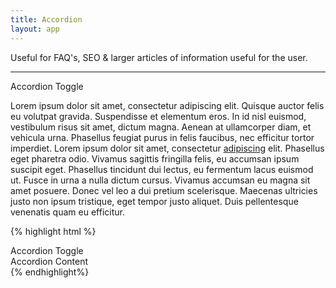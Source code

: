 ```yaml
---
title: Accordion
layout: app
---
```


<p class="t-4">Useful for FAQ's, SEO &amp; larger articles of information useful for the user.</p>

<hr />

<div class="Accordion m-bottom">
<div class="Accordion__toggle">Accordion Toggle</div>
	<div class="Accordion__content"><p>Lorem ipsum dolor sit amet, consectetur adipiscing elit. Quisque auctor felis eu volutpat gravida. Suspendisse et elementum eros. In id nisl euismod, vestibulum risus sit amet, dictum magna. Aenean at ullamcorper diam, et vehicula urna. Phasellus feugiat purus in felis faucibus, nec efficitur tortor imperdiet. Lorem ipsum dolor sit amet, consectetur <a href="#">adipiscing</a> elit. Phasellus eget pharetra odio. Vivamus sagittis fringilla felis, eu accumsan ipsum suscipit eget. Phasellus tincidunt dui lectus, eu fermentum lacus euismod ut. Fusce in urna a nulla dictum cursus. Vivamus accumsan eu magna sit amet posuere. Donec vel leo a dui pretium scelerisque. Maecenas ultricies justo non ipsum tristique, eget tempor justo aliquet. Duis pellentesque venenatis quam eu efficitur.</p></div>
</div>

{% highlight html %}
<div class="Accordion">
	<div class="Accordion__toggle">Accordion Toggle</div>
	<div class="Accordion__content">Accordion Content</div>
</div>
{% endhighlight%}